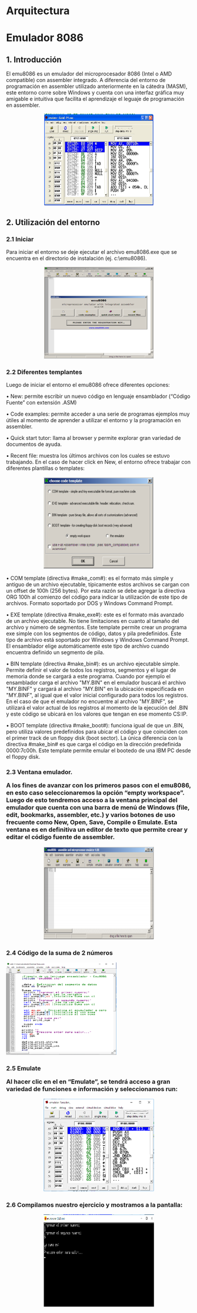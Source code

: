 # Arquitectura
<h1>Emulador 8086</h1>
  <h2> 1.	Introducción</h2>
<p>El emu8086 es un emulador del microprocesador 8086 (Intel o AMD compatible) con assembler integrado. A diferencia del entorno de programación en assembler utilizado anteriormente en la cátedra (MASM), este entorno corre sobre Windows y cuenta con una interfaz gráfica muy amigable e intuitiva que facilita el aprendizaje el leguaje de programación en assembler. </p>
  <center><img src="p1.png" width="300" height="250"></center>
  <h2> 2.	Utilización del entorno</h2>
    <h3> 2.1	Iniciar</h3>
     <p> Para iniciar el entorno se deje ejecutar el archivo emu8086.exe que se encuentra en el directorio de instalación (ej. c:\emu8086). </p>
       <center><img src="p2.png" width="300" height="250"></center>
     <h3> 2.2	Diferentes templantes</h3>
       <p>Luego de iniciar el entorno el emu8086 ofrece diferentes opciones: </p>
                                                                                                                                                      <p>• New: permite escribir un nuevo código en lenguaje ensamblador (“Código Fuente” con extensión .ASM) </p>
             <p>• Code examples: permite acceder a una serie de programas ejemplos muy útiles al momento de aprender a utilizar el                         entorno y la programación en assembler.
             <p>• Quick start tutor: llama al browser y permite explorar gran variedad de documentos de ayuda. 
             <p> • Recent file: muestra los últimos archivos con los cuales se estuvo trabajando. En el caso de hacer click en New, el                      entorno ofrece trabajar con diferentes plantillas o templates:
                         <center><img src="p3.png" width="300" height="250"></center>
<p>•	COM template (directiva #make_com#): es el formato más simple y antiguo de un archivo ejecutable, típicamente estos archivos se cargan con un offset de 100h (256 bytes). Por esta razón se debe agregar la directiva ORG 100h al comienzo del código para indicar la utilización de este tipo de archivos. Formato soportado por DOS y Windows Command Prompt.  
<p>•	EXE template (directiva #make_exe#): este es el formato más avanzado de un archivo ejecutable. No tiene limitaciones en cuanto al tamaño del archivo y número de segmentos. Este template permite crear un programa exe simple con los segmentos de código, datos y pila predefinidos. Este tipo de archivo está soportado por Windows y Windows Command Prompt. El ensamblador elige automáticamente este tipo de archivo cuando encuentra definido un segmento de pila. 
<p>•	BIN template (directiva #make_bin#): es un archivo ejecutable simple. Permite definir el valor de todos los registros, segmentos y el lugar de memoria donde se cargará a este programa. Cuando por ejemplo el ensamblador carga el archivo "MY.BIN" en el emulador buscará el archivo "MY.BINF" y cargará al archivo "MY.BIN" en la ubicación especificada en "MY.BINF", al igual que el valor inicial configurado para todos los registros. En el caso de que el emulador no encuentre al archivo "MY.BINF", se utilizará el valor actual de los registros al momento de la ejecución del .BIN y este código se ubicará en los valores que tengan en ese momento CS:IP. 
<p>•	BOOT template (directiva #make_boot#): funciona igual de que un .BIN, pero utiliza valores predefinidos para ubicar el código y que coinciden con el primer track de un floppy disk (boot sector). La única diferencia con la directiva #make_bin# es que carga el código en la dirección predefinida 0000:7c00h. Este template permite emular el bootedo de una IBM PC desde el floppy disk.

<h3> 2.3	Ventana emulador.
<p>A los fines de avanzar con los primeros pasos con el emu8086, en esto caso seleccionaremos la opción “empty                          workspace”. Luego de esto tendremos acceso a la ventana principal del emulador que cuenta con una barra de menú de Windows (file, edit, bookmarks, assembler, etc.) y varios botones de uso frecuente como New, Open, Save, Compile o Emulate. Esta ventana es en definitiva un editor de texto que permite crear y editar el código fuente de assembler.
                         <center><img src="p4.png" width="300" height="250"></center>
<h3> 2.4	Código de la suma de 2 números
  <p>  <img src="p5.png" width="300" height="250">
<h3> 2.5	Emulate
 <p> Al hacer clic en el en “Emulate”, se tendrá acceso a gran variedad de funciones e información y seleccionamos run:
   <center><img src="p6.png" width="300" height="250"></center>
<h3> 2.6 Compilamos nuestro ejercicio y mostramos a la pantalla:
  <p>
  <center><img src="p7.png" width="300" height="250"></center>
                        
